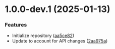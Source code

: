 # 1.0.0-dev.1 (2025-01-13)


### Features

* Initialize repository ([aa5ce82](https://github.com/ReVanced/revanced-manager-downloader-template/commit/aa5ce824eaedf7b94d5e80eff44954fc7909dd7f))
* Update to account for API changes ([2aa975a](https://github.com/ReVanced/revanced-manager-downloader-template/commit/2aa975ab5a440cd07056fbf911f67e0d979b1fe5))
